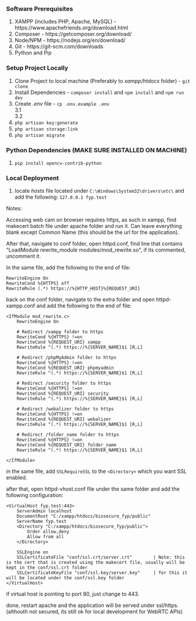 <h3>Software Prerequisites</h3>
<ol>
    <li> XAMPP (includes PHP, Apache, MySQL) - https://www.apachefriends.org/download.html </li>
    <li> Composer - https://getcomposer.org/download/ </li>
    <li> Node/NPM - https://nodejs.org/en/download/ </li>
    <li> Git - https://git-scm.com/downloads </li>
    <li> Python and Pip </li>
</ol>

<h3>Setup Project Locally</h3>

1. Clone Project to local machine (Preferably to <em>xampp/htdocs</em> folder) - `git clone `  
2. Install Dependencies - `composer install` and `npm install` and `npm run dev`
3. Create <em>.env</em> file - `cp .env.example .env`  
    3.1  
    3.2
4. `php artisan key:generate`  
5. `php artisan storage:link`
6. `php artisan migrate`  

<h3>Python Dependencies (MAKE SURE INSTALLED ON MACHINE) </h3>  

1. `pip install opencv-contrib-python`

<h3>Local Deployment</h3>  

1. locate <em>hosts</em> file located under `C:\Windows\System32\drivers\etc\` and add the following: `127.0.0.1 fyp.test`  


Notes:

Accessing web cam on browser requires https, as such in xampp, find makecert batch file under apache folder and run it. Can leave everything blank except Common Name (this should be the url for the application).

After that, navigate to conf folder, open httpd.conf, find line that contains "LoadModule rewrite_module modules/mod_rewrite.so", if its commented, uncomment it.

In the same file, add the following to the end of file:

```
RewriteEngine On 
RewriteCond %{HTTPS} off 
RewriteRule (.*) https://%{HTTP_HOST}%{REQUEST_URI}
```

back on the conf folder, navigate to the extra folder and open httpd-xampp.conf and add the following to the end of file:

```
<IfModule mod_rewrite.c>
    RewriteEngine On

    # Redirect /xampp folder to https
    RewriteCond %{HTTPS} !=on
    RewriteCond %{REQUEST_URI} xampp
    RewriteRule ^(.*) https://%{SERVER_NAME}$1 [R,L]

    # Redirect /phpMyAdmin folder to https
    RewriteCond %{HTTPS} !=on
    RewriteCond %{REQUEST_URI} phpmyadmin
    RewriteRule ^(.*) https://%{SERVER_NAME}$1 [R,L]

    # Redirect /security folder to https
    RewriteCond %{HTTPS} !=on
    RewriteCond %{REQUEST_URI} security
    RewriteRule ^(.*) https://%{SERVER_NAME}$1 [R,L]

    # Redirect /webalizer folder to https
    RewriteCond %{HTTPS} !=on
    RewriteCond %{REQUEST_URI} webalizer
    RewriteRule ^(.*) https://%{SERVER_NAME}$1 [R,L]

    # Redirect /folder_name folder to https
    RewriteCond %{HTTPS} !=on
    RewriteCond %{REQUEST_URI} folder_name
    RewriteRule ^(.*) https://%{SERVER_NAME}$1 [R,L]

</IfModule>
```

in the same file, add `SSLRequireSSL` to the `<Directory>` which you want SSL enabled.

after that, open httpd-vhost.conf file under the same folder and add the following configuration:

```
<VirtualHost fyp.test:443>
	ServerAdmin localhost
	DocumentRoot "C:/xampp/htdocs/biosecure_fyp/public"
	ServerName fyp.test
	<Directory "C:/xampp/htdocs/biosecure_fyp/public">
		Order allow,deny
		Allow from all
	</Directory>
	
	SSLEngine on
	SSLCertificateFile "conf/ssl.crt/server.crt"        | Note: this is the cert that is created using the makecert file, usually will be kept in the conf/ssl.crt folder
	SSLCertificateKeyFile "conf/ssl.key/server.key"     | for this it will be located under the conf/ssl.key folder
</VirtualHost>
```

if virtual host is pointing to port 80, just change to 443.

done, restart apache and the application will be served under ssl/https. (althouth not secured, its still ok for local development for WebRTC APIs)
